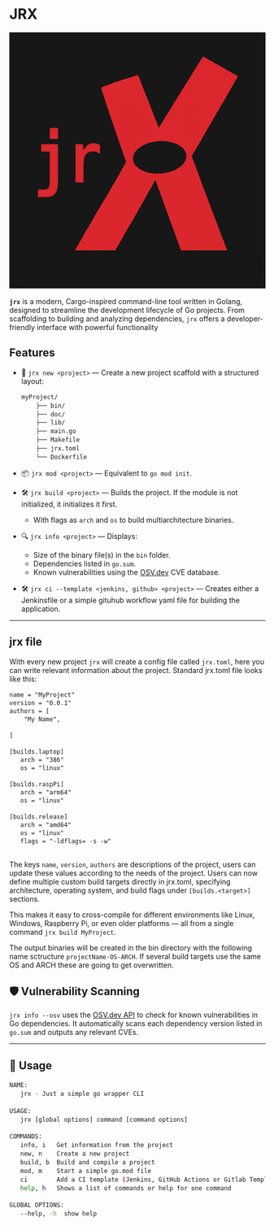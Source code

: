 # JRX

![JRX Logo](images/logo.png)

**`jrx`** is a modern, Cargo-inspired command-line tool written in Golang, designed to streamline the development lifecycle of Go projects. From scaffolding to building and analyzing dependencies, `jrx` offers a developer-friendly interface with powerful functionality

## Features

- 🔧 `jrx new <project>` — Create a new project scaffold with a structured layout:
    ```bash
    myProject/
        ├── bin/
        ├── doc/
        ├── lib/
        ├── main.go
        ├── Makefile
        ├── jrx.toml
        └── Dockerfile
    ```
- 📦 `jrx mod <project>` — Equivalent to `go mod init`.

- 🛠️ `jrx build <project>` — Builds the project. If the module is not initialized, it initializes it first.
   - With flags as `arch` and `os` to build multiarchitecture binaries.

- 🔍 `jrx info <project>` — Displays:
   - Size of the binary file(s) in the `bin` folder.
   - Dependencies listed in `go.sum`.
   - Known vulnerabilities using the [OSV.dev](https://osv.dev) CVE database.

- 🛠️ `jrx ci --template <jenkins, github> <project>`  — Creates either a Jenkinsfile or a simple gituhub workflow yaml file for building the application. 
---
## jrx file
With every new project `jrx` will create a config file called `jrx.toml`, here you can write relevant information about the project. 
Standard jrx.toml file looks like this: 

```
name = "MyProject"
version = "0.0.1"
authors = [
    "My Name",
    
]

[builds.laptop] 
   arch = "386"
   os = "linux"

[builds.raspPi] 
   arch = "arm64"
   os = "linux"

[builds.release]
   arch = "amd64"
   os = "linux"
   flags = "-ldflags= -s -w"
    
```
The keys `name`, `version`, `authors` are descriptions of the project, users can update these values according to the needs of the project. Users can now 
define multiple custom build targets directly in jrx.toml, specifying architecture, operating system, and build flags under `[builds.<target>]` sections. 

This makes it easy to cross-compile for different environments like Linux, Windows, Raspberry Pi, or even older platforms — all from a single command `jrx build MyProject`.

The output binaries will be created in the bin directory with the following name sctructure `projectName-OS-ARCH`. If several build targets use the same OS and ARCH these are going to get overwritten. 


## 🛡️ Vulnerability Scanning

`jrx info --osv` uses the [OSV.dev API](https://osv.dev) to check for known vulnerabilities in Go dependencies. It automatically scans each dependency version listed in `go.sum` and outputs any relevant CVEs.

---

## 📁 Usage

```bash
NAME:
   jrx - Just a simple go wrapper CLI

USAGE:
   jrx [global options] command [command options]

COMMANDS:
   info, i   Get information from the project
   new, n    Create a new project
   build, b  Build and compile a project
   mod, m    Start a simple go.mod file
   ci        Add a CI template (Jenkins, GitHub Actions or Gitlab Template) to the project
   help, h   Shows a list of commands or help for one command

GLOBAL OPTIONS:
   --help, -h  show help
```
